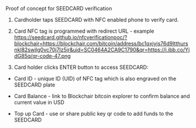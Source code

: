 Proof of concept for SEEDCARD verification

1. Cardholder taps SEEDCARD with NFC enabled phone to verify card.

2. Card NFC tag is programmed with redirect URL - example https://seedcard.github.io/nfcverificationpoc/?blockchair=https://blockchair.com/bitcoin/address/bc1qxjyjs76d9ltthursnkl82swjlg0vc70j7lz5jr&uid=SC0464A2CA9C1790&qr=https://i.ibb.co/YjdG85q/qr-code-47.png
   
3. Card holder clicks ENTER button to access SEEDCARD:
   
- Card ID - unique ID (UID) of NFC tag which is also engraved on the SEEDCARD plate
 
- Card Balance - link to Blockchair bitcoin explorer to confirm balance and current value in USD

- Top up Card - use or share public key qr code to add funds to the SEEDCARD

   
